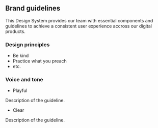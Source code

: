## Brand guidelines

This Design System provides our team with essential components and guidelines to achieve a consistent user experience accross our digital products.

### Design principles

* Be kind
* Practice what you preach
* etc.

### Voice and tone

* Playful

Description of the guideline.

* Clear

Description of the guideline.


